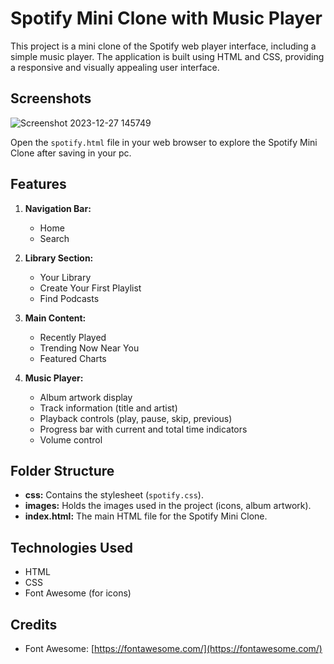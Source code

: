 # Spotify Mini Clone with Music Player

This project is a mini clone of the Spotify web player interface, including a simple music player. The application is built using HTML and CSS, providing a responsive and visually appealing user interface.

## Screenshots

![Screenshot 2023-12-27 145749](https://github.com/vinods-coding/spotify_miniclone/assets/154896822/36095598-e3a0-47d6-a6fd-d03ff3803844)

Open the `spotify.html` file in your web browser to explore the Spotify Mini Clone after saving in your pc.


## Features

1. **Navigation Bar:**
   - Home
   - Search

2. **Library Section:**
   - Your Library
   - Create Your First Playlist
   - Find Podcasts

3. **Main Content:**
   - Recently Played
   - Trending Now Near You
   - Featured Charts

4. **Music Player:**
   - Album artwork display
   - Track information (title and artist)
   - Playback controls (play, pause, skip, previous)
   - Progress bar with current and total time indicators
   - Volume control


## Folder Structure

- **css:** Contains the stylesheet (`spotify.css`).
- **images:** Holds the images used in the project (icons, album artwork).
- **index.html:** The main HTML file for the Spotify Mini Clone.

## Technologies Used

- HTML
- CSS
- Font Awesome (for icons)

## Credits

- Font Awesome: [https://fontawesome.com/](https://fontawesome.com/)

